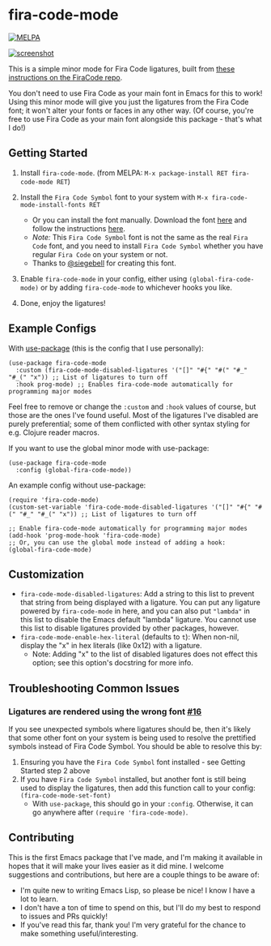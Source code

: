 # fira-code-mode

[![MELPA](https://melpa.org/packages/fira-code-mode-badge.svg)](https://melpa.org/#/fira-code-mode)

[![screenshot](https://raw.githubusercontent.com/jming422/fira-code-mode/master/screenshots/screenshot2.png)](https://github.com/jming422/fira-code-mode/tree/master/screenshots)

This is a simple minor mode for Fira Code ligatures, built from [these instructions on the FiraCode repo](https://github.com/tonsky/FiraCode/wiki/Emacs-instructions#using-prettify-symbols).

You don't need to use Fira Code as your main font in Emacs for this to work! Using this minor mode will give you just the ligatures from the Fira Code font; it won't alter your fonts or faces in any other way. (Of course, you're free to use Fira Code as your main font alongside this package - that's what I do!)

## Getting Started

1. Install `fira-code-mode`. (from MELPA: `M-x package-install RET fira-code-mode RET`)

2. Install the `Fira Code Symbol` font to your system with `M-x fira-code-mode-install-fonts RET`

   - Or you can install the font manually. Download the font [here](https://raw.githubusercontent.com/jming422/fira-code-mode/master/fonts/FiraCode-Regular-Symbol.otf)
     and follow the instructions [here](https://github.com/tonsky/FiraCode/wiki/Installing).
   - _Note:_ This `Fira Code Symbol` font is not the same as the real `Fira Code` font, and you need to install `Fira Code Symbol` whether you have regular `Fira Code` on your system or not.
   - Thanks to [@siegebell](https://github.com/siegebell) for creating this font.

3. Enable `fira-code-mode` in your config, either using `(global-fira-code-mode)` or by adding `fira-code-mode` to whichever hooks you like.

4. Done, enjoy the ligatures!

## Example Configs

With [use-package](https://github.com/jwiegley/use-package) (this is the config that I use personally):

```elisp
(use-package fira-code-mode
  :custom (fira-code-mode-disabled-ligatures '("[]" "#{" "#(" "#_" "#_(" "x")) ;; List of ligatures to turn off
  :hook prog-mode) ;; Enables fira-code-mode automatically for programming major modes
```

Feel free to remove or change the `:custom` and `:hook` values of course, but those are the ones I've found useful. Most of the ligatures I've disabled are purely preferential; some of them conflicted with other syntax styling for e.g. Clojure reader macros.

If you want to use the global minor mode with use-package:

```elisp
(use-package fira-code-mode
  :config (global-fira-code-mode))
```

An example config without use-package:

```elisp
(require 'fira-code-mode)
(custom-set-variable 'fira-code-mode-disabled-ligatures '("[]" "#{" "#(" "#_" "#_(" "x")) ;; List of ligatures to turn off

;; Enable fira-code-mode automatically for programming major modes
(add-hook 'prog-mode-hook 'fira-code-mode)
;; Or, you can use the global mode instead of adding a hook:
(global-fira-code-mode)
```

## Customization

- `fira-code-mode-disabled-ligatures`: Add a string to this list to prevent that string from being displayed with a ligature. You can put any ligature powered by `fira-code-mode` in here, and you can also put `"lambda"` in this list to disable the Emacs default "lambda" ligature. You cannot use this list to disable ligatures provided by other packages, however.
- `fira-code-mode-enable-hex-literal` (defaults to `t`): When non-nil, display the \"x\" in hex literals (like 0x12) with a ligature.
  - Note: Adding \"x\" to the list of disabled ligatures does not effect this option; see this option's docstring for more info.

## Troubleshooting Common Issues

### Ligatures are rendered using the wrong font [#16](https://github.com/jming422/fira-code-mode/issues/16)

If you see unexpected symbols where ligatures should be, then it's likely that some other font on your system is being used to resolve the prettified symbols instead of Fira Code Symbol. You should be able to resolve this by:

1.  Ensuring you have the `Fira Code Symbol` font installed - see Getting Started step 2 above
2.  If you have `Fira Code Symbol` installed, but another font is still being used to display the ligatures, then add this function call to your config: `(fira-code-mode-set-font)`
    - With `use-package`, this should go in your `:config`. Otherwise, it can go anywhere after `(require 'fira-code-mode)`.

## Contributing

This is the first Emacs package that I've made, and I'm making it available in hopes that it will make your lives easier as it did mine. I welcome suggestions and contributions, but here are a couple things to be aware of:

- I'm quite new to writing Emacs Lisp, so please be nice! I know I have a lot to learn.
- I don't have a ton of time to spend on this, but I'll do my best to respond to issues and PRs quickly!
- If you've read this far, thank you! I'm very grateful for the chance to make something useful/interesting.
